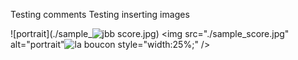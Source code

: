 Testing comments
Testing inserting images

![portrait](./sample_![jbb](https://github.com/user-attachments/assets/9ee73691-29c0-4209-b54c-5ee9f6143e30)
score.jpg)
<img src="./sample_score.jpg" alt="portrait"![la boucon](https://github.com/user-attachments/assets/3b935ef1-25e6-41fd-9ba6-9452651c7391)
 style="width:25%;" />

